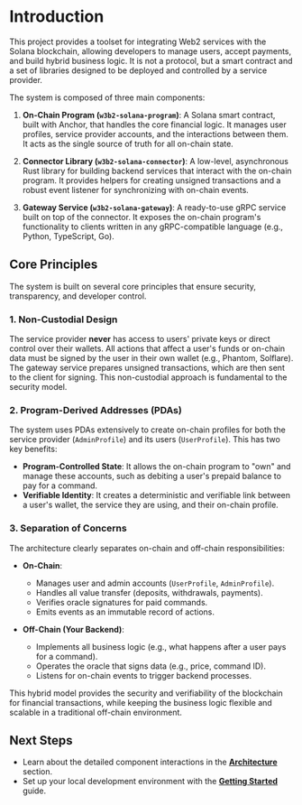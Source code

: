 # Introduction

This project provides a toolset for integrating Web2 services with the Solana blockchain, allowing developers to manage users, accept payments, and build hybrid business logic. It is not a protocol, but a smart contract and a set of libraries designed to be deployed and controlled by a service provider.

The system is composed of three main components:

1.  **On-Chain Program (`w3b2-solana-program`)**: A Solana smart contract, built with Anchor, that handles the core financial logic. It manages user profiles, service provider accounts, and the interactions between them. It acts as the single source of truth for all on-chain state.

2.  **Connector Library (`w3b2-solana-connector`)**: A low-level, asynchronous Rust library for building backend services that interact with the on-chain program. It provides helpers for creating unsigned transactions and a robust event listener for synchronizing with on-chain events.

3.  **Gateway Service (`w3b2-solana-gateway`)**: A ready-to-use gRPC service built on top of the connector. It exposes the on-chain program's functionality to clients written in any gRPC-compatible language (e.g., Python, TypeScript, Go).

## Core Principles

The system is built on several core principles that ensure security, transparency, and developer control.

### 1. Non-Custodial Design

The service provider **never** has access to users' private keys or direct control over their wallets. All actions that affect a user's funds or on-chain data must be signed by the user in their own wallet (e.g., Phantom, Solflare). The gateway service prepares unsigned transactions, which are then sent to the client for signing. This non-custodial approach is fundamental to the security model.

### 2. Program-Derived Addresses (PDAs)

The system uses PDAs extensively to create on-chain profiles for both the service provider (`AdminProfile`) and its users (`UserProfile`). This has two key benefits:

- **Program-Controlled State**: It allows the on-chain program to "own" and manage these accounts, such as debiting a user's prepaid balance to pay for a command.
- **Verifiable Identity**: It creates a deterministic and verifiable link between a user's wallet, the service they are using, and their on-chain profile.

### 3. Separation of Concerns

The architecture clearly separates on-chain and off-chain responsibilities:

- **On-Chain**:
    - Manages user and admin accounts (`UserProfile`, `AdminProfile`).
    - Handles all value transfer (deposits, withdrawals, payments).
    - Verifies oracle signatures for paid commands.
    - Emits events as an immutable record of actions.

- **Off-Chain (Your Backend)**:
    - Implements all business logic (e.g., what happens after a user pays for a command).
    - Operates the oracle that signs data (e.g., price, command ID).
    - Listens for on-chain events to trigger backend processes.

This hybrid model provides the security and verifiability of the blockchain for financial transactions, while keeping the business logic flexible and scalable in a traditional off-chain environment.

## Next Steps

- Learn about the detailed component interactions in the **[Architecture](./architecture.md)** section.
- Set up your local development environment with the **[Getting Started](./getting-started.md)** guide.